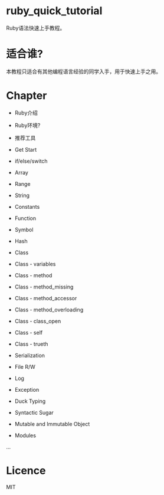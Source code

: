 # ruby_quick_tutorial

Ruby语法快速上手教程。

# 适合谁?

本教程只适合有其他编程语言经验的同学入手，用于快速上手之用。

# Chapter

- Ruby介绍

- Ruby环境?

- 推荐工具

- Get Start
 
- if/else/switch

- Array

- Range

- String

- Constants

- Function

- Symbol

- Hash

- Class

- Class - variables

- Class - method

- Class - method_missing

- Class - method_accessor

- Class - method_overloading

- Class - class_open

- Class - self

- Class - trueth

- Serialization

- File R/W

- Log

- Exception

- Duck Typing

- Syntactic Sugar 


- Mutable and Immutable Object

- Modules

...


# Licence

MIT





